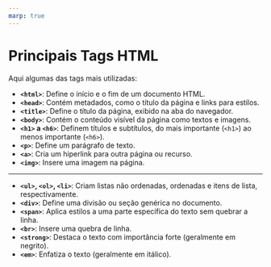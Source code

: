 ```yaml
---
marp: true
---
```


# Principais Tags HTML

Aqui algumas das tags mais utilizadas:

- **`<html>`**: Define o início e o fim de um documento HTML.
- **`<head>`**: Contém metadados, como o título da página e links para estilos.
- **`<title>`**: Define o título da página, exibido na aba do navegador.
- **`<body>`**: Contém o conteúdo visível da página como textos e imagens.
- **`<h1>` a `<h6>`**: Definem títulos e subtítulos, do mais importante (`<h1>`) ao menos importante (`<h6>`).
- **`<p>`**: Define um parágrafo de texto.
- **`<a>`**: Cria um hiperlink para outra página ou recurso.
- **`<img>`**: Insere uma imagem na página.

---

- **`<ul>`, `<ol>`, `<li>`**: Criam listas não ordenadas, ordenadas e itens de lista, respectivamente.
- **`<div>`**: Define uma divisão ou seção genérica no documento.
- **`<span>`**: Aplica estilos a uma parte específica do texto sem quebrar a linha.
- **`<br>`**: Insere uma quebra de linha.
- **`<strong>`**: Destaca o texto com importância forte (geralmente em negrito).
- **`<em>`**: Enfatiza o texto (geralmente em itálico).
